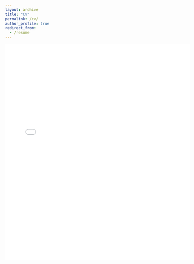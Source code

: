 ```yaml
---
layout: archive
title: "CV"
permalink: /cv/
author_profile: true
redirect_from:
  - /resume
---
```


<embed src="{{.BASE_PATH }}/files/GaneshGorti_CV_031222.pdf" width="600" height="700" type='application/pdf'>


